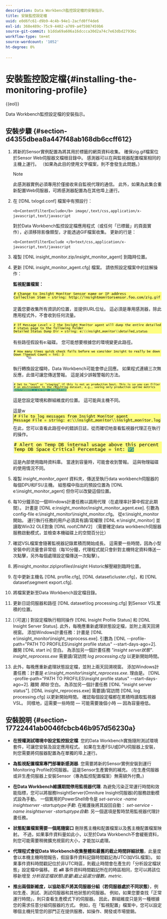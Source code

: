 ```yaml
---
description: Data Workbench監控設定檔的安裝指示。
title: 安裝監控設定檔
uuid: e0d6fc61-d9b9-4c4b-94e1-2acfd0ff4de6
exl-id: 368e489c-75c9-4402-a709-a4f5987459b6
source-git-commit: b1dda69a606a16dccca30d2a74c7e63dbd27936c
workflow-type: tm+mt
source-wordcount: '1052'
ht-degree: 0%

---
```


# 安裝監控設定檔{#installing-the-monitoring-profile}

{{eol}}

Data Workbench監控設定檔的安裝指示。

## 安裝步驟 {#section-d4355dbea8a447f48ab168db6ccff612}

1. 將新的Sensor實例配置為將其用於標籤的網頁資料收集。 確保zig.gif檔案位於Sensor Web伺服器文檔根目錄中。 感測器可以在與監視器配置檔案相同的主機上運行。 （如果為此目的使用文字檔案，則不會發生此問題。）

   >[!NOTE]
   >
   >此感測器實例必須專用於僅接收來自監視代理的通信。 此外，如果為此集合重新配置Web伺服器，可將感測器配置為在其他埠上運行。

1. 在 [!DNL txlogd.conf] 檔案中有預設行：

   ```
   <b>ContentFilterExclude</b> image/,text/css,application/x-javascript,text/javascript
   ```

   對於Data Workbench監控設定檔應用程式（或任何「已標籤」的頁面實作），必須移除影像類型，才能透過GIF檔案收集。 更新的行是：

   ```
   <b>ContentFilterExclude </b>text/css,application/x-javascript,text/javascript
   ```

1. 複製 [!DNL insight_monitor.zip/insight_monitor_agent] 到臨時位置。
1. 更新 [!DNL insight_monitor_agent.cfg] 檔案。 請依照設定檔案中的註解操作：

   **監視配置檔案：**

   ![](assets/monitor_agent_cfg_sensor.png)

   定義您要收集所有資訊的位置，並提供URL位址。 這必須是專用感測器，除此應用程式外，不會收到任何流量。

   ![](assets/monitor_agent_cfg_dump.png)

   有些路徑假設有e:磁碟。 您可能想要根據您的環境變更此路徑。

   ![](assets/monitor_agent_cfg_quickcheck.png)

   執行轉換設定檔時，Data Workbench可能會停止回應。 如果程式連續三次無反應，此值可讓您傳送警報。 這是減少誤報警報的方法。

   ![](assets/monitor_agent_cfg_groups.png)

   這是您設定環境和群組維度的位置。 這可能與主機不同。

   這是w ![](assets/monitor_agent_cfg_debug.png)在此，您可以查看此路徑中的錯誤日誌，從而確切地查看監視器代理正在執行的操作。

   ![](assets/monitor_agent_cfg_tempdb.png)

   這是內部使用臨時資料庫。 當達到容量時，可能會收到警報。 這與物理磁碟的使用情況不同。

1. 複製 *insight_monitor_agent* 資料夾，傳送至執行data workbench伺服器的每個DPU和FSU主機。 組態檔中指出的預設位置為 [!DNL e:\insight_monitor_agent] 但你可以改變這個位置。

1. 每10分鐘添加一個Windows計畫任務以調用代理（在處理率計算中假定此期間）。 計畫是 [!DNL e:insight_monitor/insight_monitor_agent.exe]. 引數為config-file e:\insight_monitor\insight_monitor.cfg。 從e:\insight_monitor開始。 運行執行任務的用戶必須具有讀/寫權限 [!DNL e:\insight_monitor] 並讀取Win32 OLE對象 [!DNL root\CIMV2] （需要確定data workbench伺服器服務啟動模式，並檢查本機磁碟上的空間百分比）

1. 確認VSL檔案會隨著監視器記錄累積而開始成長。 這需要一些時間，因為小型安裝中的流量會非常低（每10分鐘，代理程式就只會針對主機特定資料傳送一次點擊，另外每個處理設定檔傳送一次點擊）。
1. 將insight_monitor.zip\profiles\Insight Historic解壓縮到臨時位置。
1. 在中更新主機名 [!DNL profile.cfg], [!DNL dataset\cluster.cfg]，和 [!DNL dataset\segment export.cfg].

1. 將檔案更新至Data Workbench設定檔目錄。
1. 更新日誌伺服器和路徑 [!DNL dataset\log processing.cfg] 到Sensor VSL累積的位置。
1. [（可選）] 對設定檔執行相同操作 [!DNL Insight Profile Status] 和 [!DNL Insight Server Status]. 此外，每晚應重新處理狀態設定檔，並附上兩天回溯視窗。 添加Windows計畫任務：計畫是 [!DNL e:\insight_monitor\insight_reprocess.exe]. 引數為 [!DNL --profile-path="PATH TO PROFILES\insight profile status" --start-days-ago=2]. 離開 [!DNL start in] 空白。 為添加另一個計畫任務 *&quot;insight server狀態&quot;*. *insight_reprocess.exe* 需要讀/寫訪問 *log processing.cfg* 以更新開始時間。

1. 此外，每晚應重新處理狀態設定檔，並附上兩天回溯視窗。 添加Windows計畫任務：計畫是 *e:\insight_monitor\insight_reprocess.exe*. 理由是。 [!DNL -profile-path="PATH TO PROFILES\insight profile status" --start-days-ago=2]. 離開 *開始* 空白。 為添加另一個計畫任務 [!DNL "insight server status"]. [!DNL insight_reprocess.exe] 需要讀/寫訪問 [!DNL log processing.cfg] 以更新開始時間。 確認每個設定檔都在累積時讀取監視器VSL。 同樣地，這需要一些時間 — 可能需要幾個小時 — 因為容量極低。

## 安裝說明 {#section-17722441ab0046fcbcb46b957d56230a}

* **在授權測試環境中設定監控設定檔**. 您的Data Workbench實施隨附測試環境套件，可讓您安裝及設定應用程式。 如果在生產FSU或DPU伺服器上安裝，則您需要將伺服器配置為在單獨的埠上運行。
* **為監視配置檔案專門部署新感測器**. 您需要將新的Sensor實例安裝到運行Monitoring Profile的伺服器。 這是Sensor生產實例的補充。 (在生產伺服器或非生產伺服器上安裝Sensor（專為監控配置檔案）無需額外付費。)
* **在Data Workbench維護期間停用監視器代理**. 為避免污染正常運行時間和效能指標，您可以將服務InsightServer(Omniture Insight伺服器)的服務啟動模式設為手動。 一個實用的PowerShell命令是 *set-service -name insightserver -startuptype手動*. 在維護後將其設回自動： *set-service -name insightserver -startuptype自動*. 另一個選項是暫時禁用監視器代理計畫任務。
* **狀態配置檔案需要一個尾隨窗口** 刪除舊主機和配置檔案以及舊主機配置檔案映射。 不過，如果事件資料量如此小，以至於Data Workbench不會緩衝資料，則您可能需要稍微擴充視窗的大小，才能加以處理。
* **代理程式會從Data Workbench收集整體和最舊的截止時間詳細狀態**，此量度會以本機主機時間報告，假設事件資料記錄時間戳記為UTC(如VSL檔案)。 如果事件資料時間戳記位於非UTC時區，則截止時間會在產生的「分析設定檔狀態」設定檔中偏移。 若 **all** 事件資料時間戳記所在的時區相同，您可以將該位移新增至 *分析設定檔狀態\度量\截止延遲分鐘數。metric*.

* **推出兩個新維度，以協助客戶將其伺服器分組（若伺服器處於不同狀態）**，例如生產、測試、測試伺服器和其他狀態的伺服器。 例如，如果您要查找「正常運行時間」，則只查看生產模式下的伺服器。 因此，群組維度只是另一種根據您的需求任意分組伺服器的方式。 例如，在「監視配置」檔案中，您可以設定哪個主機托管您的部門正在提供服務，如操作、開發或市場營銷。
